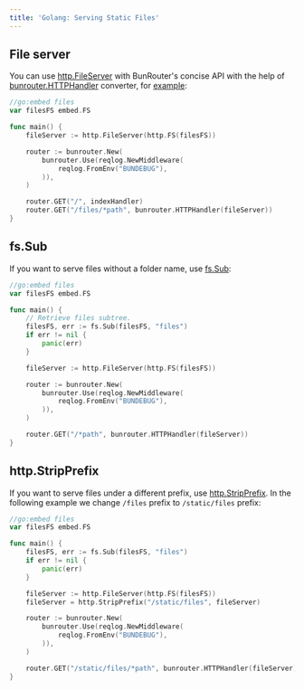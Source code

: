 ```yaml
---
title: 'Golang: Serving Static Files'
---
```


<CoverImage title="Serving Static Files" />

## File server

You can use [http.FileServer](https://pkg.go.dev/net/http#FileServer) with BunRouter's concise API
with the help of
[bunrouter.HTTPHandler](https://pkg.go.dev/github.com/uptrace/bunrouter#HTTPHandler) converter, for
[example](https://github.com/uptrace/bunrouter/tree/master/example/file-server):

```go
//go:embed files
var filesFS embed.FS

func main() {
	fileServer := http.FileServer(http.FS(filesFS))

	router := bunrouter.New(
		bunrouter.Use(reqlog.NewMiddleware(
			reqlog.FromEnv("BUNDEBUG"),
		)),
	)

	router.GET("/", indexHandler)
	router.GET("/files/*path", bunrouter.HTTPHandler(fileServer))
}
```

## fs.Sub

If you want to serve files without a folder name, use [fs.Sub](https://pkg.go.dev/io/fs#Sub):

```go
//go:embed files
var filesFS embed.FS

func main() {
    // Retrieve files subtree.
	filesFS, err := fs.Sub(filesFS, "files")
	if err != nil {
		panic(err)
	}

	fileServer := http.FileServer(http.FS(filesFS))

	router := bunrouter.New(
		bunrouter.Use(reqlog.NewMiddleware(
			reqlog.FromEnv("BUNDEBUG"),
		)),
	)

	router.GET("/*path", bunrouter.HTTPHandler(fileServer))
}
```

## http.StripPrefix

If you want to serve files under a different prefix, use
[http.StripPrefix](https://pkg.go.dev/net/http#StripPrefix). In the following example we change
`/files` prefix to `/static/files` prefix:

```go
//go:embed files
var filesFS embed.FS

func main() {
	filesFS, err := fs.Sub(filesFS, "files")
	if err != nil {
		panic(err)
	}

	fileServer := http.FileServer(http.FS(filesFS))
	fileServer = http.StripPrefix("/static/files", fileServer)

	router := bunrouter.New(
		bunrouter.Use(reqlog.NewMiddleware(
			reqlog.FromEnv("BUNDEBUG"),
		)),
	)

	router.GET("/static/files/*path", bunrouter.HTTPHandler(fileServer))
}
```
